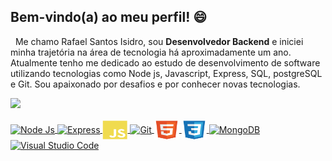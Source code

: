 ## Bem-vindo(a) ao meu perfil! 😄
 
Me chamo Rafael Santos Isidro, sou **Desenvolvedor Backend** e iniciei minha trajetória na área de tecnologia há aproximadamente um ano. 
Atualmente tenho me dedicado ao estudo de desenvolvimento de software utilizando tecnologias como Node js, Javascript, Express, SQL, postgreSQL e Git. Sou apaixonado por desafios e por conhecer novas tecnologias.


   
 <div>
    
   <a href="https://github.com/rafael-isidro">
   <img height="180em" src="https://github-readme-stats.vercel.app/api/top-langs/?username=rafael-isidro&theme=tokyonight&hide_border=true&custom_title=Linguagens%20%Principais"/>

</div>
<div style="display: inline_block"><br>
  <img align="center" alt="Node Js" height="30" width="40" src="https://cdn.jsdelivr.net/gh/devicons/devicon/icons/nodejs/nodejs-original.svg">
  <img align="center" alt="Express" height="30" width="40"  src="https://icongr.am/devicon/express-original.svg?size=128&color=ffffff">
  <img align="center" alt="Js" height="30" width="40" src="https://raw.githubusercontent.com/devicons/devicon/master/icons/javascript/javascript-plain.svg">
  <img align="center" alt="Git" height="30" width="40" src="https://cdn.jsdelivr.net/gh/devicons/devicon/icons/git/git-original.svg">
  <img align="center" alt="HTML" height="30" width="40" src="https://raw.githubusercontent.com/devicons/devicon/master/icons/html5/html5-original.svg">
  <img align="center" alt="CSS" height="30" width="40" src="https://raw.githubusercontent.com/devicons/devicon/master/icons/css3/css3-original.svg">
  <img align="center" alt="MongoDB" height="30" width="40" src="https://cdn.jsdelivr.net/gh/devicons/devicon/icons/mongodb/mongodb-plain.svg"> 
  <img align="center" alt="Visual Studio Code" height="30" width="40" src="https://cdn.jsdelivr.net/gh/devicons/devicon/icons/vscode/vscode-original.svg" />
</div>
